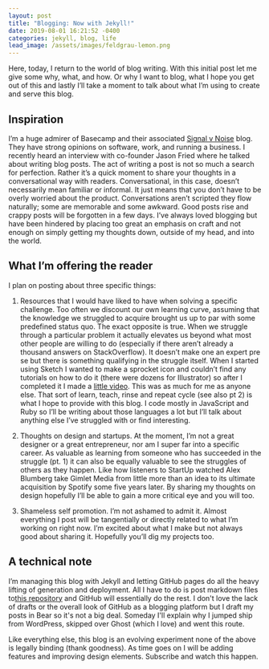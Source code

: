 ```yaml
---
layout: post
title: "Blogging: Now with Jekyll!"
date: 2019-08-01 16:21:52 -0400
categories: jekyll, blog, life
lead_image: /assets/images/feldgrau-lemon.png
---
```


Here, today, I return to the world of blog writing. With this initial post let me give some why, what, and how. Or why I want to blog, what I hope you get out of this and lastly I’ll take a moment to talk about what I’m using to create and serve this blog.

## Inspiration

I’m a huge admirer of Basecamp and their associated [Signal v Noise](https://m.signalvnoise.com) blog. They have strong opinions on software, work, and running a business. I recently heard an interview with co-founder Jason Fried where he talked about writing blog posts. The act of writing a post is not so much a search for perfection. Rather it’s a quick moment to share your thoughts in a conversational way with readers. Conversational, in this case, doesn’t necessarily mean familiar or informal. It just means that you don’t have to be overly worried about the product. Conversations aren’t scripted they flow naturally; some are memorable and some awkward. Good posts rise and crappy posts will be forgotten in a few days.
I’ve always loved blogging but have been hindered by placing too great an emphasis on craft and not enough on simply getting my thoughts down, outside of my head, and into the world.

## What I’m offering the reader

I plan on posting about three specific things:

1. Resources that I would have liked to have when solving a specific challenge. Too often we discount our own learning curve, assuming that the knowledge we struggled to acquire brought us up to par with some predefined status quo. The exact opposite is true. When we struggle through a particular problem it actually elevates us beyond what most other people are willing to do (especially if there aren’t already a thousand answers on StackOverflow). It doesn’t make one an expert pre se but there is something qualifying in the struggle itself. When I started using Sketch I wanted to make a sprocket icon and couldn’t find any tutorials on how to do it (there were dozens for Illustrator) so after I completed it I made a [little video](https://www.youtube.com/watch?v=IOf0hZl3eEQ). This was as much for me as anyone else. That sort of learn, teach, rinse and repeat cycle (see also pt 2) is what I hope to provide with this blog. I code mostly in JavaScript and Ruby so I’ll be writing about those languages a lot but I’ll talk about anything else I’ve struggled with or find interesting.

2. Thoughts on design and startups. At the moment, I’m not a great designer or a great entrepreneur, nor am I super far into a specific career. As valuable as learning from someone who has succeeded in the struggle (pt. 1) it can also be equally valuable to see the struggles of others as they happen. Like how listeners to StartUp watched Alex Blumberg take Gimlet Media from little more than an idea to its ultimate acquisition by Spotify some five years later. By sharing my thoughts on design hopefully I’ll be able to gain a more critical eye and you will too.

3. Shameless self promotion. I’m not ashamed to admit it. Almost everything I post will be tangentially or directly related to what I’m working on right now. I’m excited about what I make but not always good about sharing it. Hopefully you’ll dig my projects too.

## A technical note

I’m managing this blog with Jekyll and letting GitHub pages do all the heavy lifting of generation and deployment. All I have to do is post markdown files to[this repository](https://github.com/tfantina/tfantina.github.io) and GitHub will essentially do the rest. I don't love the lack of drafts or the overall look of GitHub as a blogging platform but I draft my posts in Bear so it's not a big deal. Someday I'll explain why I jumped ship from WordPress, skipped over Ghost (which I love) and went this route.

Like everything else, this blog is an evolving experiment none of the above is legally binding (thank goodness). As time goes on I will be adding features and improving design elements. Subscribe and watch this happen.
